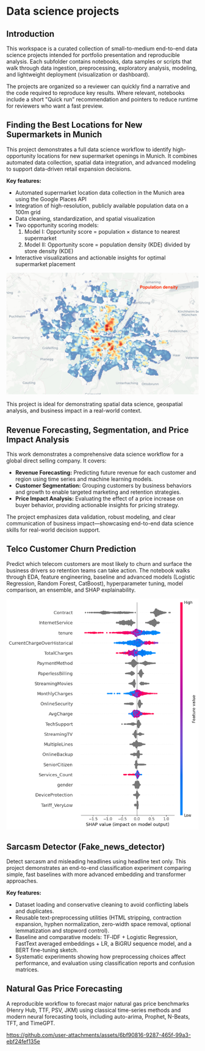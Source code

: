 # Data science projects

## Introduction

This workspace is a curated collection of small-to-medium end-to-end data science projects intended for portfolio presentation and reproducible analysis. Each subfolder contains notebooks, data samples or scripts that walk through data ingestion, preprocessing, exploratory analysis, modeling, and lightweight deployment (visualization or dashboard).

The projects are organized so a reviewer can quickly find a narrative and the code required to reproduce key results. Where relevant, notebooks include a short "Quick run" recommendation and pointers to reduce runtime for reviewers who want a fast preview.

## Finding the Best Locations for New Supermarkets in Munich

This project demonstrates a full data science workflow to identify high-opportunity locations for new supermarket openings in Munich. It combines automated data collection, spatial data integration, and advanced modeling to support data-driven retail expansion decisions.

**Key features:**

- Automated supermarket location data collection in the Munich area using the Google Places API
- Integration of high-resolution, publicly available population data on a 100m grid
- Data cleaning, standardization, and spatial visualization
- Two opportunity scoring models:
   1. Model I: Opportunity score = population × distance to nearest supermarket
   2. Model II: Opportunity score = population density (KDE) divided by store density (KDE)
- Interactive visualizations and actionable insights for optimal supermarket placement

![results](images/pop_store_score_map.gif)

This project is ideal for demonstrating spatial data science, geospatial analysis, and business impact in a real-world context.

## Revenue Forecasting, Segmentation, and Price Impact Analysis

This work demonstrates a comprehensive data science workflow for a global direct selling company. It covers:

- **Revenue Forecasting:** Predicting future revenue for each customer and region using time series and machine learning models.
- **Customer Segmentation:** Grouping customers by business behaviors and growth to enable targeted marketing and retention strategies.
- **Price Impact Analysis:** Evaluating the effect of a price increase on buyer behavior, providing actionable insights for pricing strategy.

The project emphasizes data validation, robust modeling, and clear communication of business impact—showcasing end-to-end data science skills for real-world decision support.

## Telco Customer Churn Prediction

Predict which telecom customers are most likely to churn and surface the business drivers so retention teams can take action. The notebook walks through EDA, feature engineering, baseline and advanced models (Logistic Regression, Random Forest, CatBoost), hyperparameter tuning, model comparison, an ensemble, and SHAP explainability.

![shap](images/tele_shap.png)

## Sarcasm Detector (Fake_news_detector)

Detect sarcasm and misleading headlines using headline text only. This project demonstrates an end-to-end classification experiment comparing simple, fast baselines with more advanced embedding and transformer approaches.

**Key features:**

- Dataset loading and conservative cleaning to avoid conflicting labels and duplicates.
- Reusable text-preprocessing utilities (HTML stripping, contraction expansion, hyphen normalization, zero-width space removal, optional lemmatization and stopword control).
- Baseline and comparative models: TF‑IDF + Logistic Regression, FastText averaged embeddings + LR, a BiGRU sequence model, and a BERT fine-tuning sketch.
- Systematic experiments showing how preprocessing choices affect performance, and evaluation using classification reports and confusion matrices.

## Natural Gas Price Forecasting

A reproducible workflow to forecast major natural gas price benchmarks (Henry Hub, TTF, PSV, JKM) using classical time-series methods and modern neural forecasting tools, including auto-arima, Prophet, N-Beats, TFT, and TimeGPT.

https://github.com/user-attachments/assets/6bf90816-9287-465f-99a3-ebf24fef135e


<!-- # [![dashboard](images/app_cover.png)](https://youtu.be/fwuZ7F4Wf8Y)


<iframe width="560" height="315" src="https://www.youtube.com/embed/fwuZ7F4Wf8Y?si=O96V4G9epO3Mxjic&amp;controls=0" title="YouTube video player" frameborder="0" allow="accelerometer; autoplay; clipboard-write; encrypted-media; gyroscope; picture-in-picture; web-share" referrerpolicy="strict-origin-when-cross-origin" allowfullscreen></iframe> -->
